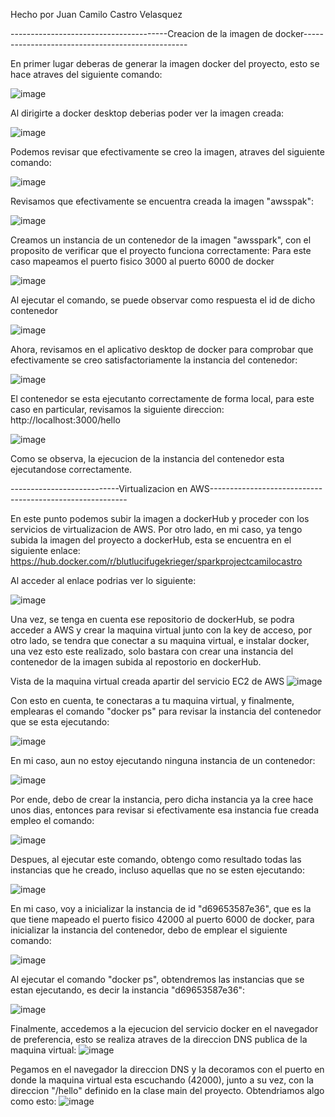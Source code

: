 

Hecho por Juan Camilo Castro Velasquez

---------------------------------------Creacion de la imagen de docker-------------------------------------------------

En primer lugar deberas de generar la imagen docker del proyecto, esto se hace atraves del siguiente comando:

![image](https://github.com/BlutLucifugeKrieger/spark-aws-camilocastro/assets/130005378/e54de65a-f2bd-403e-a1eb-c57a992d570e)

Al dirigirte a docker desktop deberias poder ver la imagen creada:

![image](https://github.com/BlutLucifugeKrieger/spark-aws-camilocastro/assets/130005378/6ab800fa-9cad-49c8-9b77-d3e9c2f3d7c1)

Podemos revisar que efectivamente se creo la imagen, atraves del siguiente comando:

![image](https://github.com/BlutLucifugeKrieger/spark-aws-camilocastro/assets/130005378/d2b0ea17-5711-4a40-88fa-2a3f28a0d9e6)


Revisamos que efectivamente se encuentra creada la imagen "awsspak":

![image](https://github.com/BlutLucifugeKrieger/spark-aws-camilocastro/assets/130005378/afb531ab-1ae0-4d8a-a4fb-60ec38be523b)



Creamos un instancia de un contenedor de la imagen "awsspark", con el proposito de verificar que el proyecto funciona correctamente:
Para este caso mapeamos el puerto fisico 3000 al puerto 6000 de docker

![image](https://github.com/BlutLucifugeKrieger/spark-aws-camilocastro/assets/130005378/296d429e-3fbe-4952-9e50-f75fe18334ad)


Al ejecutar el comando, se puede observar como respuesta el id de dicho contenedor

![image](https://github.com/BlutLucifugeKrieger/spark-aws-camilocastro/assets/130005378/e991c86f-e92c-4382-af0b-8f4ae9985e34)


Ahora, revisamos en el aplicativo desktop de docker para comprobar que efectivamente se creo satisfactoriamente la instancia del contenedor:

![image](https://github.com/BlutLucifugeKrieger/spark-aws-camilocastro/assets/130005378/389b4b26-2a6a-4468-87b6-ff82653a4c69)

El contenedor se esta ejecutanto correctamente de forma local, para este caso en particular, revisamos la siguiente direccion: http://localhost:3000/hello

![image](https://github.com/BlutLucifugeKrieger/spark-aws-camilocastro/assets/130005378/0dd74811-d040-4d0c-a297-6a1a6656cd3f)

Como se observa, la ejecucion de la instancia del contenedor esta ejecutandose correctamente.


---------------------------Virtualizacion en AWS---------------------------------------------------------

En este punto podemos subir la imagen a dockerHub y proceder con los servicios de virtualizacion de AWS. 
Por otro lado, en mi caso, ya tengo subida la imagen del proyecto a dockerHub, esta se encuentra en el siguiente enlace: https://hub.docker.com/r/blutlucifugekrieger/sparkprojectcamilocastro

Al acceder al enlace podrias ver lo siguiente: 

![image](https://github.com/BlutLucifugeKrieger/spark-aws-camilocastro/assets/130005378/ecc220df-156e-43f9-96ef-2fea55f9e6b1)


Una vez, se tenga en cuenta ese repositorio de dockerHub, se podra acceder a AWS y crear la maquina virtual junto con la key de acceso,
por otro lado, se tendra que conectar a su maquina virtual, e instalar docker, una vez esto este realizado, solo bastara con crear una instancia del contenedor de la imagen subida al repostorio en dockerHub.

Vista de la maquina virtual creada apartir del servicio EC2 de AWS
![image](https://github.com/BlutLucifugeKrieger/spark-aws-camilocastro/assets/130005378/c7673493-8496-42a9-8f44-5dd852434989)

Con esto en cuenta, te conectaras a tu maquina virtual, y finalmente, emplearas el comando "docker ps" para revisar la instancia del contenedor que se esta ejecutando:

![image](https://github.com/BlutLucifugeKrieger/spark-aws-camilocastro/assets/130005378/ef7eb828-a642-4625-a68f-a6629c0ebecb)

En mi caso, aun no estoy ejecutando ninguna instancia de un contenedor:

![image](https://github.com/BlutLucifugeKrieger/spark-aws-camilocastro/assets/130005378/680640be-bee4-4920-96c0-fd43afdc5573)

Por ende, debo de crear la instancia, pero dicha instancia ya la cree hace unos dias, entonces para revisar si efectivamente esa instancia fue creada empleo el comando:

![image](https://github.com/BlutLucifugeKrieger/spark-aws-camilocastro/assets/130005378/1921ebde-a1ed-4316-8a98-e08ba5310611)

Despues, al ejecutar este comando, obtengo como resultado todas las instancias que he creado, incluso aquellas que no se esten ejecutando:


![image](https://github.com/BlutLucifugeKrieger/spark-aws-camilocastro/assets/130005378/45baa345-ed91-46f3-8e84-0b8671aec896)

En mi caso, voy a inicializar la instancia de id "d69653587e36", que es la que tiene mapeado el puerto fisico 42000 al puerto 6000 de docker,
para inicializar la instancia del contenedor, debo de emplear el siguiente comando:

![image](https://github.com/BlutLucifugeKrieger/spark-aws-camilocastro/assets/130005378/9cf336c8-9267-436b-b270-ee46018c2c75)

Al ejecutar el comando "docker ps", obtendremos las instancias que se estan ejecutando, es decir la instancia "d69653587e36":

![image](https://github.com/BlutLucifugeKrieger/spark-aws-camilocastro/assets/130005378/9308ef75-7dda-4fd3-987e-4b8623230e93)

Finalmente, accedemos a la ejecucion del servicio docker en el navegador de preferencia, esto se realiza atraves de la direccion DNS publica de la maquina virtual:
![image](https://github.com/BlutLucifugeKrieger/spark-aws-camilocastro/assets/130005378/35145cdb-2eff-431a-84bf-bc2b0dff0d7b)

Pegamos en el navegador la direccion DNS y la decoramos con el puerto en donde la maquina virtual esta escuchando (42000), junto a su vez, con la direccion "/hello" definido en la clase main del proyecto.
Obtendriamos algo como esto:
![image](https://github.com/BlutLucifugeKrieger/spark-aws-camilocastro/assets/130005378/df58b3bb-8721-43a3-8f2f-94a944a76bbe)
